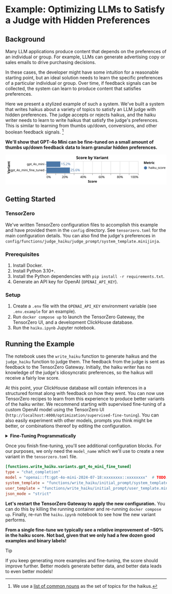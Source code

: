 # Example: Optimizing LLMs to Satisfy a Judge with Hidden Preferences

## Background

Many LLM applications produce content that depends on the preferences of an individual or group.
For example, LLMs can generate advertising copy or sales emails to drive purchasing decisions.

In these cases, the developer might have some intuition for a reasonable starting point, but an ideal solution needs to learn the specific preferences of a particular individual or group.
Over time, if feedback signals can be collected, the system can learn to produce content that satisfies preferences.

Here we present a stylized example of such a system.
We've built a system that writes haikus about a variety of topics to satisfy an LLM judge with hidden preferences.
The judge accepts or rejects haikus, and the haiku writer needs to learn to write haikus that satisfy the judge's preferences.
This is similar to learning from thumbs up/down, conversions, and other boolean feedback signals.
[^1]

**We'll show that GPT-4o Mini can be fine-tuned on a small amount of thumbs up/down feedback data to learn granular hidden preferences.**

<p align="center"><img src="data/visualization.svg" alt="Metrics by Variant" /></p>

## Getting Started

### TensorZero

We've written TensorZero configuration files to accomplish this example and have provided them in the `config` directory.
See `tensorzero.toml` for the main configuration details.
You can also find the judge's preferences in `config/functions/judge_haiku/judge_prompt/system_template.minijinja`.

### Prerequisites

1. Install Docker.
2. Install Python 3.10+.
3. Install the Python dependencies with `pip install -r requirements.txt`.
4. Generate an API key for OpenAI (`OPENAI_API_KEY`).

### Setup

1. Create a `.env` file with the `OPENAI_API_KEY` environment variable (see `.env.example` for an example).
2. Run `docker compose up` to launch the TensorZero Gateway, the TensorZero UI, and a development ClickHouse database.
3. Run the `haiku.ipynb` Jupyter notebook.

## Running the Example

The notebook uses the `write_haiku` function to generate haikus and the `judge_haiku` function to judge them.
The feedback from the judge is sent as feedback to the TensorZero Gateway.
Initially, the haiku writer has no knowledge of the judge's idiosyncratic preferences, so the haikus will receive a fairly low score.

At this point, your ClickHouse database will contain inferences in a structured format along with feedback on how they went.
You can now use TensorZero recipes to learn from this experience to produce better variants of the haiku writer.
We recommend starting with supervised fine-tuning of a custom OpenAI model using the TensorZero UI (`http://localhost:4000/optimization/supervised-fine-tuning`).
You can also easily experiment with other models, prompts you think might be better, or combinations thereof by editing the configuration.

<details>
<summary>
<b>Fine-Tuning Programmatically</b>
</summary>

Alternatively, you can run a fine-tuning recipe programmatically using the Jupyter notebook in `recipes/supervised_fine_tuning/`.

</details>

Once you finish fine-tuning, you'll see additional configuration blocks.
For our purposes, we only need the `model_name` which we'll use to create a new variant in the `tensorzero.toml` file.

```toml
[functions.write_haiku.variants.gpt_4o_mini_fine_tuned]
type = "chat_completion"
model = "openai::ft:gpt-4o-mini-2024-07-18:xxxxxxxx::xxxxxxxx"  # TODO: Replace with your model ID
system_template = "functions/write_haiku/initial_prompt/system_template.minijinja"
user_template = "functions/write_haiku/initial_prompt/user_template.minijinja"
json_mode = "strict"
```

**Let's restart the TensorZero Gateway to apply the new configuration.**
You can do this by killing the running container and re-running `docker compose up`.
Finally, re-run the `haiku.ipynb` notebook to see how the new variant performs.

**From a single fine-tune we typically see a relative improvement of ~50% in the haiku score.**
**Not bad, given that we only had a few dozen good examples and binary labels!**

> [!TIP]
>
> If you keep generating more examples and fine-tuning, the score should improve further.
> Better models generate better data, and better data leads to even better models!

[^1]: We use a [list of common nouns](https://www.desiquintans.com/nounlist) as the set of topics for the haikus.

